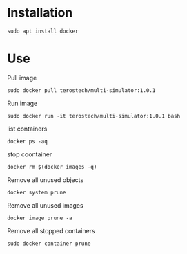# Installation

```
sudo apt install docker
```

# Use

Pull image
```
sudo docker pull terostech/multi-simulator:1.0.1
```
Run image
```
sudo docker run -it terostech/multi-simulator:1.0.1 bash
```
list containers
```
docker ps -aq
```
stop coontainer
```
docker rm $(docker images -q)
```
Remove all unused objects
```
docker system prune
```
Remove all unused images
```
docker image prune -a
```
Remove all stopped containers
```
sudo docker container prune
```
